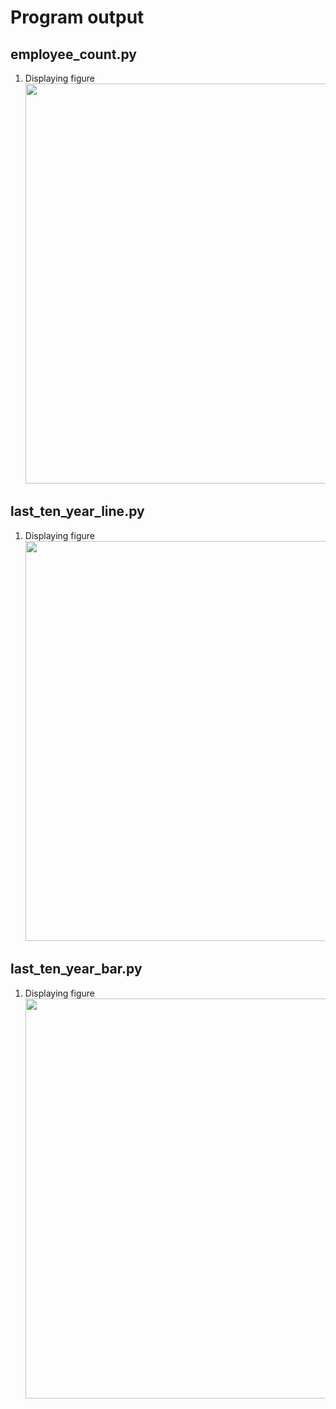 # Program output

## employee_count.py

1. Displaying figure<br><img src="https://github.com/hendraanggrian/IIT-ITM513/raw/assets/assignments/hw4/screenshot1.png" width="640">

<div style="page-break-after: always;"></div>

## last_ten_year_line.py

1. Displaying figure<br><img src="https://github.com/hendraanggrian/IIT-ITM513/raw/assets/assignments/hw4/screenshot2.png" width="640">

<div style="page-break-after: always;"></div>

## last_ten_year_bar.py

1. Displaying figure<br><img src="https://github.com/hendraanggrian/IIT-ITM513/raw/assets/assignments/hw4/screenshot3.png" width="640">
